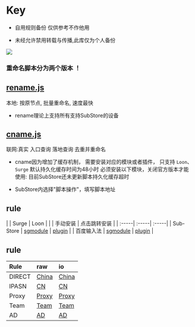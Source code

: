# Key
* 自用规则备份 仅供参考不作他用

* 未经允许禁用转载与传播,此库仅为个人备份

![](http://profile-counter.glitch.me/keywos/count.svg)
### 重命名脚本分为两个版本 ！
## [rename.js](https://keywos.cf/rename.js) 
本地: 按原节点, 批量重命名, 速度最快
* rename理论上支持所有支持SubStore的设备
###  
## [cname.js](https://keywos.cf/cname.js) 
联网:真实 入口查询 落地查询 去重并重命名

* cname因为增加了缓存机制， 需要安装对应的模块或者插件， 只支持
`Loon`、 `Surge` 默认持久化缓存时间为48小时 必须安装以下模块，关闭官方版本才能使用: 目前SubStore还未更新脚本持久化缓存超时

* SubStore内选择"脚本操作"，填写脚本地址


## rule

|   | Surge | Loon |
|   | 手动安装 | 点击跳转安装 |
| :-----| :-----| :-----|
| Sub-Store | [sgmodule](https://raw.githubusercontent.com/Keywos/rule/main/Sub-Store/Sub-Store.sgmodule) | [plugin](https://www.nsloon.com/openloon/import?plugin=https://raw.githubusercontent.com/Keywos/rule/main/Sub-Store/Sub-Store.plugin) |
| 百度输入法 | [sgmodule](https://raw.githubusercontent.com/Keywos/rule/main/module/Baidu_srf.sgmodule) | [plugin](https://www.nsloon.com/openloon/import?plugin=https://raw.githubusercontent.com/Keywos/rule/main/loon/Baidu_srf.plugin) |

## rule

| Rule | raw | io |
| :-----| :-----| :-----|
| DIRECT | [China](https://raw.githubusercontent.com/Keywos/rule/main/cn.list) | [China](https://keywos.github.io/rule/cn.list) |
| IPASN | [CN](https://raw.githubusercontent.com/Keywos/rule/main/asn.list) | [CN](https://keywos.github.io/rule/asn.list) |
| Proxy | [Proxy](https://raw.githubusercontent.com/Keywos/rule/main/us.list) | [Proxy](https://keywos.github.io/rule/us.list) |
| Team | [Team](https://raw.githubusercontent.com/Keywos/rule/main/gpt.list) | [Team](https://keywos.github.io/rule/gpt.list) |
| AD | [AD](https://raw.githubusercontent.com/Keywos/rule/main/ad.list) | [AD](https://keywos.github.io/rule/ad.list) | 